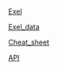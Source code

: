 
[Exel](https://restdb.io/blog/from-excel-hell-to-cloud-database-heaven)

[Exel_data](https://restdb.io/docs/import-export-of-excel-data)

[Cheat_sheet](https://restdb.io/media/restdb-cheat-sheet.pdf)

[API](API.md)